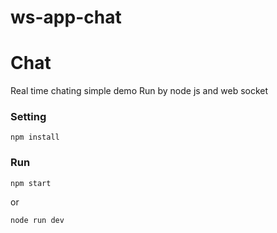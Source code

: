 # ws-app-chat
# Chat
Real time chating simple demo
Run by node js and web socket
### Setting
```
npm install
```
### Run
```
npm start
```
or
```
node run dev
```
